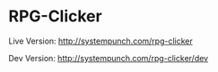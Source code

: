 RPG-Clicker
===========

Live Version: http://systempunch.com/rpg-clicker

Dev Version: http://systempunch.com/rpg-clicker/dev
